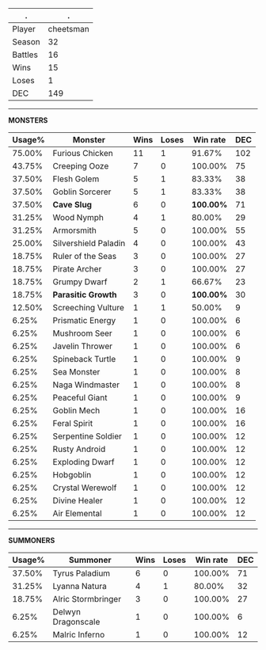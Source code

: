 .|.
|-|-
Player|cheetsman
Season|32
Battles|16
Wins|15
Loses|1
DEC|149

---
**MONSTERS**

Usage%|Monster|Wins|Loses|Win rate|DEC|
-|-|-|-|-|-|
75.00%|Furious Chicken|11|1|91.67%|102|
43.75%|Creeping Ooze|7|0|100.00%|75|
37.50%|Flesh Golem|5|1|83.33%|38|
37.50%|Goblin Sorcerer|5|1|83.33%|38|
37.50%|**Cave Slug**|6|0|**100.00%**|71|
31.25%|Wood Nymph|4|1|80.00%|29|
31.25%|Armorsmith|5|0|100.00%|55|
25.00%|Silvershield Paladin|4|0|100.00%|43|
18.75%|Ruler of the Seas|3|0|100.00%|27|
18.75%|Pirate Archer|3|0|100.00%|27|
18.75%|Grumpy Dwarf|2|1|66.67%|23|
18.75%|**Parasitic Growth**|3|0|**100.00%**|30|
12.50%|Screeching Vulture|1|1|50.00%|9|
6.25%|Prismatic Energy|1|0|100.00%|6|
6.25%|Mushroom Seer|1|0|100.00%|6|
6.25%|Javelin Thrower|1|0|100.00%|6|
6.25%|Spineback Turtle|1|0|100.00%|9|
6.25%|Sea Monster|1|0|100.00%|8|
6.25%|Naga Windmaster|1|0|100.00%|8|
6.25%|Peaceful Giant|1|0|100.00%|9|
6.25%|Goblin Mech|1|0|100.00%|16|
6.25%|Feral Spirit|1|0|100.00%|16|
6.25%|Serpentine Soldier|1|0|100.00%|12|
6.25%|Rusty Android|1|0|100.00%|12|
6.25%|Exploding Dwarf|1|0|100.00%|12|
6.25%|Hobgoblin|1|0|100.00%|12|
6.25%|Crystal Werewolf|1|0|100.00%|12|
6.25%|Divine Healer|1|0|100.00%|12|
6.25%|Air Elemental|1|0|100.00%|12|

---
**SUMMONERS**

Usage%|Summoner|Wins|Loses|Win rate|DEC|
-|-|-|-|-|-|
37.50%|Tyrus Paladium|6|0|100.00%|71|
31.25%|Lyanna Natura|4|1|80.00%|32|
18.75%|Alric Stormbringer|3|0|100.00%|27|
6.25%|Delwyn Dragonscale|1|0|100.00%|6|
6.25%|Malric Inferno|1|0|100.00%|12|
